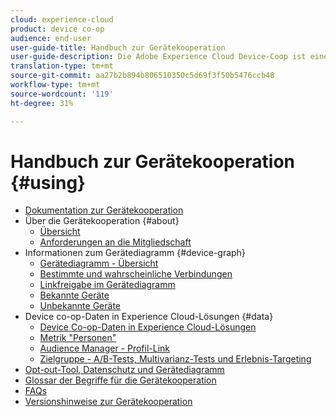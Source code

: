 ```yaml
---
cloud: experience-cloud
product: device co-op
audience: end-user
user-guide-title: Handbuch zur Gerätekooperation
user-guide-description: Die Adobe Experience Cloud Device-Coop ist eine digitale Genossenschaft, bei der teilnehmende Kunden Informationen zu Gerätelinks austauschen. Diese Informationen helfen ihnen, ihren Kunden wertvolle und konsistente geräteübergreifende Erlebnisse bereitzustellen.
translation-type: tm+mt
source-git-commit: aa27b2b894b806510350c5d69f3f50b5476ccb48
workflow-type: tm+mt
source-wordcount: '119'
ht-degree: 31%

---
```



# Handbuch zur Gerätekooperation {#using}

+ [Dokumentation zur Gerätekooperation](home.md)
+ Über die Gerätekooperation {#about}
   + [Übersicht](about/overview.md)
   + [Anforderungen an die Mitgliedschaft](about/requirements.md)
+ Informationen zum Gerätediagramm {#device-graph}
   + [Gerätediagramm - Übersicht](processes/device-graph-overview.md)
   + [Bestimmte und wahrscheinliche Verbindungen](processes/links.md)
   + [Linkfreigabe im Gerätediagramm](processes/link-sharing.md)
   + [Bekannte Geräte](processes/known-device.md)
   + [Unbekannte Geräte](processes/unknown-device.md)
+ Device co-op-Daten in Experience Cloud-Lösungen {#data}
   + [Device Co-op-Daten in Experience Cloud-Lösungen](other-solutions/other-solutions.md)
   + [Metrik &quot;Personen&quot;](other-solutions/people.md)
   + [Audience Manager - Profil-Link](other-solutions/proflie-link.md)
   + [Zielgruppe - A/B-Tests, Multivarianz-Tests und Erlebnis-Targeting](other-solutions/target.md)
+ [Opt-out-Tool, Datenschutz und Gerätediagramm](privacy.md)
+ [Glossar der Begriffe für die Gerätekooperation](glossary.md)
+ [FAQs](faq.md)
+ [Versionshinweise zur Gerätekooperation](release-notes.md)
